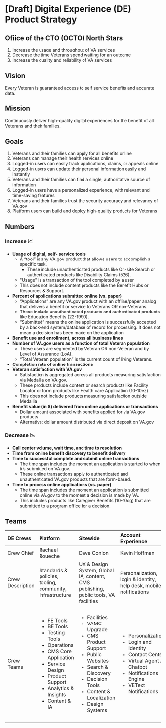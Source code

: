 # [Draft] Digital Experience (DE) Product Strategy

## Ofiice of the CTO (OCTO) North Stars
1. Increase the usage and throughput of VA services 
2. Decrease the time Veterans spend waiting for an outcome 
3. Increase the quality and reliability of VA services

## Vision
Every Veteran is guaranteed access to self service benefits and accurate data.

## Mission
Continuously deliver high-quality digital experiences for the benefit of all Veterans and their families.

## Goals
1. Veterans and their families can apply for all benefits online 
1. Veterans can manage their health services online 
1. Logged-in users can easily track applications, claims, or appeals online
1. Logged-in users can update their personal information easily and instantly 
1. Veterans and their families can find a single, authoritative source of information
1. Logged-in users have a personalized experience, with relevant and time-saving features 
1. Veterans and their families trust the security accuracy and relevancy of VA.gov
1. Platform users can build and deploy high-quality products for Veterans

## Numbers
### Increase 📈
- **Usage of digital, self- service tools**
  - A “tool” is any VA.gov product that allows users to accomplish a specific task. 
    - These include unauthenticated products like On-site Search or authenticated products like Disability Claims (526).
  - "Usage" is a transaction of the tool completed by a user 
  - This does not include content products like the Benefit Hubs or Resources & Support.
- **Percent of applications submitted online (vs. paper)**
  - “Applications” are any VA.gov product with an offline/paper analog that delivers a benefit or service to Veterans OR non-Veterans.
  - These include unauthenticated products and authenticated products like Education Benefits (22-1990).
  - “Submitted” means the online application is successfully accepted by a back-end system/database of record for processing. It does not mean a decision has been made on the application.
- **Benefit use and enrollment, across all business lines**
- **Number of VA.gov users as a function of total Veteran population**
  - These users are segmented by Veteran OR non-Veteran and by Level of Assurance (LoA).
  - “Total Veteran population” is the current count of living Veterans.
- **Completion rate of online transactions**
- **Veteran satisfaction with VA.gov**
  - Satisfaction is aggregated across all products measuring satisfaction via Medallia on VA.gov. 
  - These products include content or search products like Facility Locator or form products like Health care Application (10-10ez)
  - This does not include products measuring satisfaction outside Medallia 
- **Benefit value (in $) delivered from online applications or transactions**
  - Dollar amount associated with benefits applied for via VA.gov products
  - Alternative: dollar amount distributed via direct deposit on VA.gov
### Decrease 📉
- **Call center volume, wait time, and time to resolution**
- **Time from online benefit discovery to benefit delivery**
- **Time to successful complete and submit online transactions**
  - The time span includes the moment an application is started to when it’s submitted on VA.gov.
  - These online transactions apply to authenticated and unauthenticated VA.gov products that are form-based.
- **Time to process online applications (vs. paper)**
  - The time span includes the moment an application is submitted online via VA.gov to the moment a decision is made by VA.
  - This includes products like Caregiver Benefits (10-10cg) that are submitted to a program office for a decision.


## Teams
| DE Crews | Platform | Sitewide | Account Experience | Mobile | Benefit Tools | Health Tools | 
| :----------- | :----------- | :----------- | :----------- | :----------- | :----------- | :----------- | 
| Crew Chief | Rachael Roueche | Dave Conlon | Kevin Hoffman | Leanna Miller | Matt Self | Lauren Alexanderson | 
| Crew Description | Standards & policies, tooling, community, infrastructure | UX & Design System, Global IA, content, CMS publishing, public tools, VA facilities | Personalization, login & identity, help desk, mobile, notifications | Flagship mobile app, mobile strategy, mobile distribution | Benefits applications & status, eBenefits migration | Health applications, health tools, COVID response | 
| Crew Teams |  <ul><li>FE Tools</li><li>BE Tools</li><li>Testing Tools </li><li>Operations </li><li>CMS Core Application </li><li>Service Design </li><li>Product Support </li><li>Analytics & Insights </li><li>Content & IA  </li></ul> | <ul><li>Facilities </li><li>VAMC Upgrade </li><li>CMS Product Support </li><li>Public Websites </li><li>Search & Discovery </li><li>Decision Tools </li><li>Content & Localization </li><li>Design Systems </li></ul> | <ul><li>Personalization </li><li>Login and Identity </li><li>Contact Center </li><li>Virtual Agent / Chatbot </li><li>Notifications Engine </li><li>VEText Notifications </li></ul> |  <ul><li>VA Mobile App Core </li><li>Secure Messaging </li></ul> |  <ul><li>Claims & Appeals </li><li>eBenefits Migration </li><li>Debt Resolution </li><li>Education Application </li></ul> |  <ul><li>Modernized check-in </li><li>Online Scheduling </li><li>COVID-19 Response </li><li>Caregiver / 10-10 apps </li><li>Health Apartment </li> <li>Clinical Decision Support Applications</li> <Digital Health Platform</li></ul> | 
